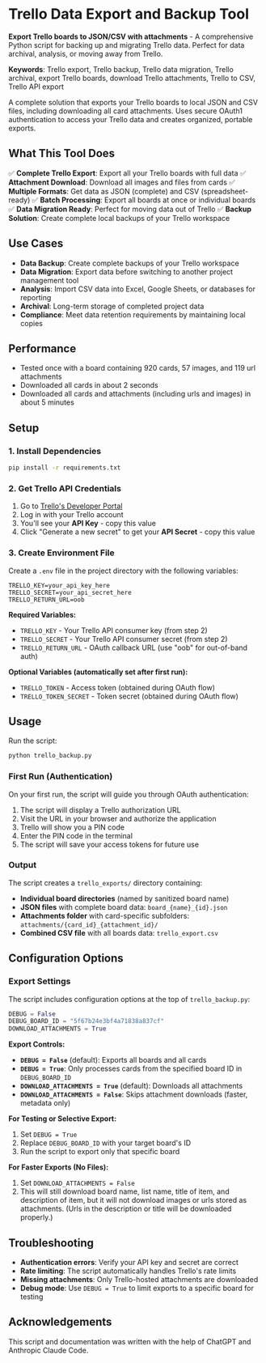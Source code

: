 # Trello Data Export and Backup Tool

**Export Trello boards to JSON/CSV with attachments** - A comprehensive Python script for backing up and migrating Trello data. Perfect for data archival, analysis, or moving away from Trello.

**Keywords**: Trello export, Trello backup, Trello data migration, Trello archival, export Trello boards, download Trello attachments, Trello to CSV, Trello API export

A complete solution that exports your Trello boards to local JSON and CSV files, including downloading all card attachments. Uses secure OAuth1 authentication to access your Trello data and creates organized, portable exports.

## What This Tool Does

✅ **Complete Trello Export**: Export all your Trello boards with full data
✅ **Attachment Download**: Download all images and files from cards
✅ **Multiple Formats**: Get data as JSON (complete) and CSV (spreadsheet-ready)
✅ **Batch Processing**: Export all boards at once or individual boards
✅ **Data Migration Ready**: Perfect for moving data out of Trello
✅ **Backup Solution**: Create complete local backups of your Trello workspace

## Use Cases

- **Data Backup**: Create complete backups of your Trello workspace
- **Data Migration**: Export data before switching to another project management tool
- **Analysis**: Import CSV data into Excel, Google Sheets, or databases for reporting
- **Archival**: Long-term storage of completed project data
- **Compliance**: Meet data retention requirements by maintaining local copies

## Performance

- Tested once with a board containing 920 cards, 57 images, and 119 url attachments
- Downloaded all cards in about 2 seconds
- Downloaded all cards and attachments (including urls and images) in about 5 minutes

## Setup

### 1. Install Dependencies

```bash
pip install -r requirements.txt
```

### 2. Get Trello API Credentials

1. Go to [Trello's Developer Portal](https://trello.com/app-key)
2. Log in with your Trello account
3. You'll see your **API Key** - copy this value
4. Click "Generate a new secret" to get your **API Secret** - copy this value

### 3. Create Environment File

Create a `.env` file in the project directory with the following variables:

```env
TRELLO_KEY=your_api_key_here
TRELLO_SECRET=your_api_secret_here
TRELLO_RETURN_URL=oob
```

**Required Variables:**
- `TRELLO_KEY` - Your Trello API consumer key (from step 2)
- `TRELLO_SECRET` - Your Trello API consumer secret (from step 2)
- `TRELLO_RETURN_URL` - OAuth callback URL (use "oob" for out-of-band auth)

**Optional Variables (automatically set after first run):**
- `TRELLO_TOKEN` - Access token (obtained during OAuth flow)
- `TRELLO_TOKEN_SECRET` - Token secret (obtained during OAuth flow)

## Usage

Run the script:

```bash
python trello_backup.py
```

### First Run (Authentication)

On your first run, the script will guide you through OAuth authentication:

1. The script will display a Trello authorization URL
2. Visit the URL in your browser and authorize the application
3. Trello will show you a PIN code
4. Enter the PIN code in the terminal
5. The script will save your access tokens for future use

### Output

The script creates a `trello_exports/` directory containing:

- **Individual board directories** (named by sanitized board name)
- **JSON files** with complete board data: `board_{name}_{id}.json`
- **Attachments folder** with card-specific subfolders: `attachments/{card_id}_{attachment_id}/`
- **Combined CSV file** with all boards data: `trello_export.csv`

## Configuration Options

### Export Settings

The script includes configuration options at the top of `trello_backup.py`:

```python
DEBUG = False
DEBUG_BOARD_ID = "5f67b24e3bf4a71838a837cf"
DOWNLOAD_ATTACHMENTS = True
```

**Export Controls:**
- **`DEBUG = False`** (default): Exports all boards and all cards
- **`DEBUG = True`**: Only processes cards from the specified board ID in `DEBUG_BOARD_ID`
- **`DOWNLOAD_ATTACHMENTS = True`** (default): Downloads all attachments
- **`DOWNLOAD_ATTACHMENTS = False`**: Skips attachment downloads (faster, metadata only)

**For Testing or Selective Export:**
1. Set `DEBUG = True`
2. Replace `DEBUG_BOARD_ID` with your target board's ID
3. Run the script to export only that specific board

**For Faster Exports (No Files):**
1. Set `DOWNLOAD_ATTACHMENTS = False`
2. This will still download board name, list name, title of item, and description of item, but it will not download images or urls stored as attachments. (Urls in the description or title will be downloaded properly.)

## Troubleshooting

- **Authentication errors**: Verify your API key and secret are correct
- **Rate limiting**: The script automatically handles Trello's rate limits
- **Missing attachments**: Only Trello-hosted attachments are downloaded
- **Debug mode**: Use `DEBUG = True` to limit exports to a specific board for testing

## Acknowledgements
This script and documentation was written with the help of ChatGPT and Anthropic Claude Code.
